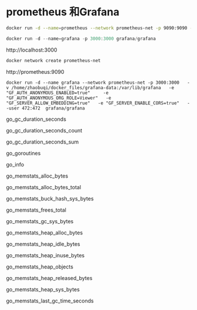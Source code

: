 # prometheus 和Grafana

```sh
docker run -d --name=prometheus --network prometheus-net -p 9090:9090 -v "$(pwd)/prometheus.yml:/etc/prometheus/prometheus.yml" prom/prometheus  
```

```go
docker run -d --name=grafana -p 3000:3000 grafana/grafana
```

http://localhost:3000

```sh
docker network create prometheus-net
```

http://prometheus:9090

```shell
docker run -d --name grafana --network prometheus-net -p 3000:3000   -v /home/zhaobuqi/docker_files/grafana-data:/var/lib/grafana   -e "GF_AUTH_ANONYMOUS_ENABLED=true"     -e "GF_AUTH_ANONYMOUS_ORG_ROLE=Viewer"   -e "GF_SERVER_ALLOW_EMBEDDING=true"   -e "GF_SERVER_ENABLE_CORS=true"   --user 472:472  grafana/grafana 
```

go_gc_duration_seconds

go_gc_duration_seconds_count

go_gc_duration_seconds_sum

go_goroutines

go_info

go_memstats_alloc_bytes

go_memstats_alloc_bytes_total

go_memstats_buck_hash_sys_bytes

go_memstats_frees_total

go_memstats_gc_sys_bytes

go_memstats_heap_alloc_bytes

go_memstats_heap_idle_bytes

go_memstats_heap_inuse_bytes

go_memstats_heap_objects

go_memstats_heap_released_bytes

go_memstats_heap_sys_bytes

go_memstats_last_gc_time_seconds